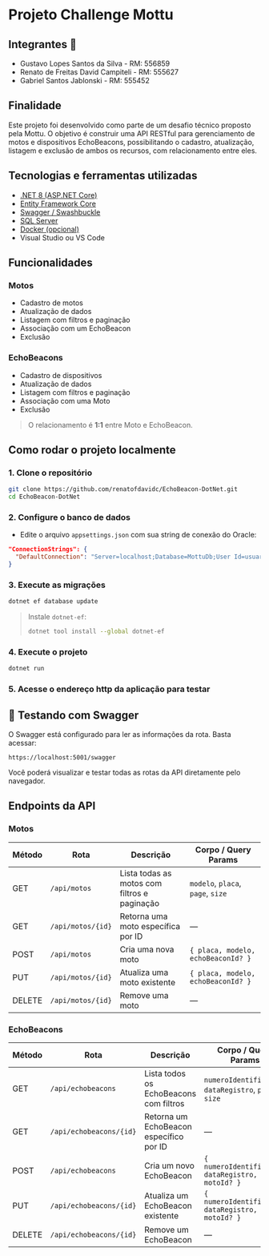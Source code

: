 # Projeto Challenge Mottu

## Integrantes 👥

- Gustavo Lopes Santos da Silva - RM: 556859  
- Renato de Freitas David Campiteli - RM: 555627  
- Gabriel Santos Jablonski - RM: 555452  

## Finalidade

Este projeto foi desenvolvido como parte de um desafio técnico proposto pela Mottu. O objetivo é construir uma API RESTful para gerenciamento de motos e dispositivos EchoBeacons,
possibilitando o cadastro, atualização, listagem e exclusão de ambos os recursos, com relacionamento entre eles.

## Tecnologias e ferramentas utilizadas

- [.NET 8 (ASP.NET Core)](https://learn.microsoft.com/pt-br/aspnet/core/introduction-to-aspnet-core)
- [Entity Framework Core](https://learn.microsoft.com/pt-br/ef/core/)
- [Swagger / Swashbuckle](https://github.com/domaindrivendev/Swashbuckle.AspNetCore)
- [SQL Server](https://www.microsoft.com/pt-br/sql-server)
- [Docker (opcional)](https://www.docker.com/)
- Visual Studio ou VS Code

## Funcionalidades

### Motos
- Cadastro de motos
- Atualização de dados
- Listagem com filtros e paginação
- Associação com um EchoBeacon
- Exclusão

### EchoBeacons
- Cadastro de dispositivos
- Atualização de dados
- Listagem com filtros e paginação
- Associação com uma Moto
- Exclusão

> O relacionamento é **1:1** entre Moto e EchoBeacon.

## Como rodar o projeto localmente

### 1. Clone o repositório

```bash
git clone https://github.com/renatofdavidc/EchoBeacon-DotNet.git
cd EchoBeacon-DotNet
```

### 2. Configure o banco de dados

- Edite o arquivo `appsettings.json` com sua string de conexão do Oracle:

```json
"ConnectionStrings": {
  "DefaultConnection": "Server=localhost;Database=MottuDb;User Id=usuario;Password=senha;"
}
```

### 3. Execute as migrações

```bash
dotnet ef database update
```

> Instale `dotnet-ef`:
>
> ```bash
> dotnet tool install --global dotnet-ef
> ```

### 4. Execute o projeto

```bash
dotnet run
```

### 5. Acesse o endereço http da aplicação para testar

## 🧪 Testando com Swagger

O Swagger está configurado para ler as informações da rota. Basta acessar:

```
https://localhost:5001/swagger
```

Você poderá visualizar e testar todas as rotas da API diretamente pelo navegador.

## Endpoints da API

### Motos

| Método | Rota               | Descrição                                | Corpo / Query Params |
|--------|--------------------|------------------------------------------|-----------------------|
| GET    | `/api/motos`       | Lista todas as motos com filtros e paginação | `modelo`, `placa`, `page`, `size` |
| GET    | `/api/motos/{id}`  | Retorna uma moto específica por ID       | —                     |
| POST   | `/api/motos`       | Cria uma nova moto                       | `{ placa, modelo, echoBeaconId? }` |
| PUT    | `/api/motos/{id}`  | Atualiza uma moto existente              | `{ placa, modelo, echoBeaconId? }` |
| DELETE | `/api/motos/{id}`  | Remove uma moto                          | —                     |

### EchoBeacons

| Método | Rota                    | Descrição                                     | Corpo / Query Params |
|--------|-------------------------|-----------------------------------------------|-----------------------|
| GET    | `/api/echobeacons`      | Lista todos os EchoBeacons com filtros        | `numeroIdentificacao`, `dataRegistro`, `page`, `size` |
| GET    | `/api/echobeacons/{id}` | Retorna um EchoBeacon específico por ID       | —                     |
| POST   | `/api/echobeacons`      | Cria um novo EchoBeacon                       | `{ numeroIdentificacao, dataRegistro, motoId? }` |
| PUT    | `/api/echobeacons/{id}` | Atualiza um EchoBeacon existente              | `{ numeroIdentificacao, dataRegistro, motoId? }` |
| DELETE | `/api/echobeacons/{id}` | Remove um EchoBeacon                          | —                     |

